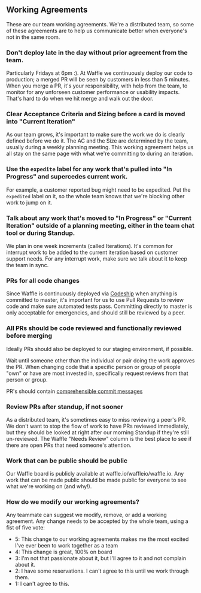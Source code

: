 ## Working Agreements
These are our team working agreements. We're a distributed team, so some of these agreements are to help us communicate better when everyone's not in the same room.

### Don't deploy late in the day without prior agreement from the team.
Particularly Fridays at 6pm :). At Waffle we continuously deploy our code to production; a merged PR will be seen by customers in less than 5 minutes. When you merge a PR, it's your responsibility, with help from the team, to monitor for any unforseen customer performance or usability impacts. That's hard to do when we hit merge and walk out the door.

### Clear Acceptance Criteria and Sizing before a card is moved into "Current Iteration"
As our team grows, it's important to make sure the work we do is clearly defined before we do it. The AC and the Size are determined by the team, usually during a weekly planning meeting. This working agreement helps us all stay on the same page with what we're committing to during an iteration.

### Use the `expedite` label for any work that's pulled into "In Progress" and supercedes current work.
For example, a customer reported bug might need to be expedited. Put the `expedited` label on it, so the whole team knows that we're blocking other work to jump on it.

### Talk about any work that's moved to "In Progress" or "Current Iteration" outside of a planning meeting, either in the team chat tool or during Standup.
We plan in one week increments (called Iterations). It's common for interrupt work to be added to the current iteration based on customer support needs. For any interrupt work, make sure we talk about it to keep the team in sync.

### PRs for all code changes
Since Waffle is continuously deployed via [Codeship](https://codeship.com) when anything is committed to master, it's important for us to use Pull Requests to review code and make sure automated tests pass. Committing directly to master is only acceptable for emergencies, and should still be reviewed by a peer.

### All PRs should be code reviewed and functionally reviewed before merging
Ideally PRs should also be deployed to our staging environment, if possible.

Wait until someone other than the individual or pair doing the work approves the PR. When changing code that a specific person or group of people "own" or have are most invested in, specifically request reviews from that person or group.

PR's should contain [comprehensible commit
messages](https://robots.thoughtbot.com/5-useful-tips-for-a-better-commit-message)

### Review PRs after standup, if not sooner
As a distributed team, it's sometimes easy to miss reviewing a peer's PR. We don't want to stop the flow of work to have PRs reviewed immediately, but they should be looked at right after our morning Standup if they're still un-reviewed. The Waffle "Needs Review" column is the best place to see if there are open PRs that need someone's attention.

### Work that can be public should be public
Our Waffle board is publicly available at waffle.io/waffleio/waffle.io. Any work that can be made public should be made public for everyone to see what we're working on (and why!).

### How do we modify our working agreements?
Any teammate can suggest we modify, remove, or add a working agreement. Any change needs to be accepted by the whole team, using a fist of five vote:
- 5: This change to our working agreements makes me the most excited I've ever been to work together as a team
- 4: This change is great, 100% on board
- 3: I'm not that passionate about it, but I'll agree to it and not complain about it.
- 2: I have some reservations. I can't agree to this until we work through them.
- 1: I can't agree to this.

